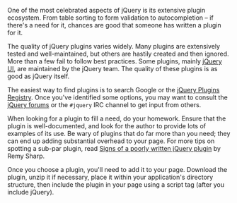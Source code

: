 <script>{
	"title": "Finding & Evaluating Plugins",
	"level": "intermediate",
	"source": "http://jqfundamentals.com/legacy",
	"attribution": [ "jQuery Fundamentals" ]
}</script>

One of the most celebrated aspects of jQuery is its extensive plugin ecosystem. From table sorting to form validation to autocompletion – if there's a need for it, chances are good that someone has written a plugin for it.

The quality of jQuery plugins varies widely. Many plugins are extensively tested and well-maintained, but others are hastily created and then ignored. More than a few fail to follow best practices. Some plugins, mainly [jQuery UI](https://jqueryui.com/), are maintained by the jQuery team. The quality of these plugins is as good as jQuery itself.

The easiest way to find plugins is to search Google or the [jQuery Plugins Registry](http://plugins.jquery.com/). Once you've identified some options, you may want to consult the [jQuery forums](https://forum.jquery.com/) or the `#jquery` IRC channel to get input from others.

When looking for a plugin to fill a need, do your homework. Ensure that the plugin is well-documented, and look for the author to provide lots of examples of its use. Be wary of plugins that do far more than you need; they can end up adding substantial overhead to your page. For more tips on spotting a sub-par plugin, read [Signs of a poorly written jQuery plugin](https://remysharp.com/2010/06/03/signs-of-a-poorly-written-jquery-plugin/) by Remy Sharp.

Once you choose a plugin, you'll need to add it to your page. Download the plugin, unzip it if necessary, place it within your application's directory structure, then include the plugin in your page using a script tag (after you include jQuery).
